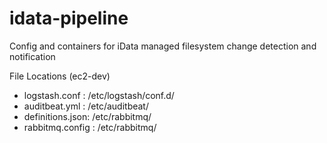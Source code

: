 # idata-pipeline
Config and containers for iData managed filesystem change detection and notification

File Locations (ec2-dev)
- logstash.conf   : /etc/logstash/conf.d/
- auditbeat.yml   : /etc/auditbeat/
- definitions.json: /etc/rabbitmq/
- rabbitmq.config : /etc/rabbitmq/
